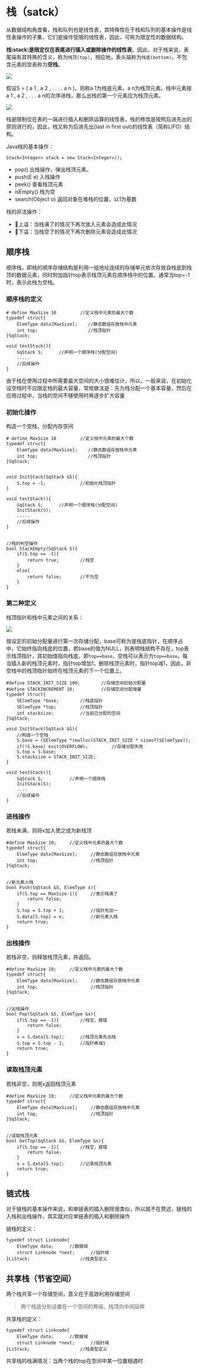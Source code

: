 # 栈（satck）

从数据结构角度看，栈和队列也是线性表，其特殊性在于栈和队列的基本操作是线性表操作的子集，它们是操作受限的线性表，因此，可称为限定性的数据结构。

**栈**(**stack**)**是限定仅在表尾进行插入或删除操作的线性表**。因此，对于栈来说，表尾端有其特殊的含义，称为`栈顶(top)`，相应地，表头端称为`栈底(bottom)`。不包含元素的空表称为**空栈**。

![](assets/image-20220721084734978.png)

假设S = ( a 1 , a 2 , . . . . a n )，则称a 1为栈底元素，a n为栈顶元素。栈中元素按a 1 , a 2 , . . . a n的次序进栈，那么出栈的第一个元素应为栈顶元素。

![](assets/image-20220712220718522.png)

栈是限制仅在表的一端进行插入和删除运算的线性表，栈的修改是按照后进先出的原则进行的，因此，栈又称为后进先出(last in first out)的线性表（简称LIFO）结构。

Java栈的基本操作：

```
Stack<Integer> stack = new Stack<Integer>();
```

-   pop() 出栈操作，弹出栈顶元素。
-   push(E e) 入栈操作
-   peek() 查看栈顶元素
-   isEmpty() 栈为空
-   search(Object o) 返回对象在堆栈的位置，以1为基数

栈的非法操作：

- 📌上溢：当栈满了的情况下再次放入元素会造成此情况
- 📌下溢：当栈空了的情况下再次删除元素会造成此情况

## 顺序栈

顺序栈，即栈的顺序存储结构是利用一组地址连续的存储单元依次存放自栈底到栈顶的数据元素，同时附加指针top表示栈顶元素在顺序栈中的位置。通常当top=-1时，表示此栈为空栈。

### 顺序栈的定义

```
# define MaxSize 10         //定义栈中元素的最大个数
typedef struct{
    ElemType data[MaxSize];    //静态数组存放栈中元素 
    int top;                   //栈顶指针
}SqStack;

void testStack(){
    SqStack S;      //声明一个顺序栈(分配空间)
    .....
    //后续操作
}
```

由于栈在使用过程中所需要最大空间的大小很难估计，所以，一般来说，在初始化设空栈时不应限定栈的最大容量，常规做法是：先为栈分配一个基本容量，然后在应用过程中，当栈的空间不够使用时再逐步扩大容量

### 初始化操作

构造一个空栈，分配内存空间

```
# define MaxSize 10         //定义栈中元素的最大个数
typedef struct{
    ElemType data[MaxSize];    //静态数组存放栈中元素 
    int top;                   //栈顶指针
}SqStack;


void InitStack(SqStack &S){
    S.top = -1;             //初始化栈顶指针
}

void testStack(){
    SqStack S;      //声明一个顺序栈(分配空间)
    InitStack(S);
    .....
    //后续操作
}


//栈的判空操作
bool StackEmpty(SqStack S){
    if(S.top == -1){
        return true;        //栈空
    }
    else{
        return false;       //不为空
    }
}
```

### 第二种定义

栈顶指针和栈中元素之间的关系：

![](assets/image-20220721085406814.png)

按设定的初始分配量进行第一次存储分配，base可称为是栈底指针，在顺序占中，它始终指向栈底的位置，若base的值为NULL，则表明栈结构不存在，top表示栈顶指针，其初始值指向栈底，即`top==base`，空栈可以表示为`top==base`。每当插入新的栈顶元素时，指针top增加1，删除栈顶元素时，指针top减1，因此，非空栈中的栈顶指针始终在栈顶元素的下一个位置上。

```
#define STACK_INIT_SIZE 100;        //存储空间初始分配量
#define STACKINCREMENT 10;          //存储空间分配增量
typedef struct{
    SElemType *base;        //栈底指针
    SElemType *top;         //栈顶指针
    int stacksize;          //当前已分配的空间
}SqStack;

void InitStack(SqStack &S){
    //构造一个空栈
    S.base = (SElemType *)malloc(STACK_INIT_SIZE * sizeof(SElemType));
    if(!S.base) exit(OVERFLOW);         //存储分配失败
    S.top = S.base;
    S.stacksize = STACK_INIT_SIZE;
}

void testStack(){
    SqStack S;          //声明一个顺序栈
    InitStack(S);
    ....
    //后续操作
}
```

### 进栈操作

若栈未满，则将x加入使之成为新栈顶

```
#define MaxSize 10;     //定义栈中元素的最大个数
typedef struct{
    ElemType data[MaxSize];     //静态数组存放栈中元素
    int top;                    //栈顶指针
}SqStack;


//新元素入栈
bool Push(SqStack &S, ElemType x){
    if(S.top == MaxSize-1){     //表示栈满了
        return false;
    }
    S.top = S.top + 1;          //指针先加一
    S.data[S.top] = x;          //新元素入栈
    return true;
}
```

### 出栈操作

若栈非空，则释放栈顶元素，并返回。

```
#define MaxSize 10;     //定义栈中元素的最大个数
typedef struct{
    ElemType data[MaxSize];     //静态数组存放栈中元素
    int top;                    //栈顶指针
}SqStack;


//出栈操作
bool Pop(SqStack &S, ElemType &x){
    if(S.top == -1){        //栈空，报错
        return false;
    }
    x = S.data[S.top];      //栈顶元素先出栈
    S.top = S.top - 1;      //指针再减1
    return true;
}
```

### 读取栈顶元素

若栈非空，则用x返回栈顶元素

```
#define MaxSize 10;     //定义栈中元素的最大个数
typedef struct{
    ElemType data[MaxSize];     //静态数组存放栈中元素
    int top;                    //栈顶指针
}SqStack;


//读取栈顶元素
bool GetTop(SqStack &S, ElemType &x){
    if(S.top == -1){        //栈空，报错
        return false;
    }
    x = S.data[S.top];      //记录栈顶元素
    return true;
}
```

## 链式栈

对于链栈的基本操作来说，和单链表的插入删除很类似，所以就不在赘述，链栈的入栈和出栈操作，其实就对应单链表的插入和删除操作

链栈的定义：

```
typedef struct Linknode{
    ElemType data;      //数据域
    struct Linknode *next;      //指针域
}LiStack;                   //栈类型定义

```

## 共享栈（节省空间）

两个栈共享一个存储空间，意义在于高效利用存储空间

> 两个栈底分别设置在一个空间的两端，栈顶向中间延伸

共享栈的定义：

```
typedef struct Linknode{
    ElemType data;      //数据域
    struct Linknode *next;      //指针域
}LiStack;                   //栈类型定义
```

共享栈的栈满情况：当两个栈的top在空间中某一位置相遇时
